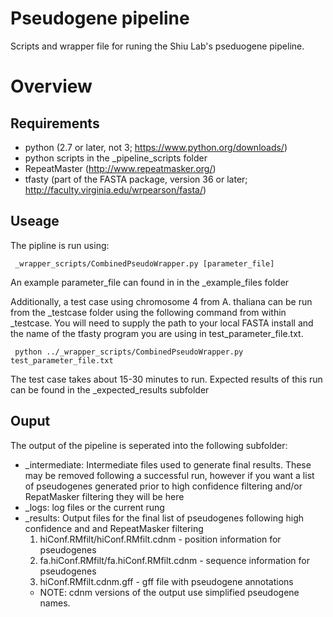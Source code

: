 # Pseudogene pipeline
Scripts and wrapper file for runing the Shiu Lab's pseduogene pipeline. 

# Overview

## Requirements 

  * python (2.7 or later, not 3; https://www.python.org/downloads/)
  * python scripts in the _pipeline_scripts folder
  * RepeatMaster (http://www.repeatmasker.org/)
  * tfasty (part of the FASTA package, version 36 or later; http://faculty.virginia.edu/wrpearson/fasta/)

## Useage

  The pipline is run using:  
  <pre><code> _wrapper_scripts/CombinedPseudoWrapper.py [parameter_file]</code></pre>

  An example parameter_file can found in in the _example_files folder

  Additionally, a test case using chromosome 4 from A. thaliana can be run from
  the _testcase folder using the following command from within _testcase. You will
  need to supply the path to your local FASTA install and the name of the tfasty
  program you are using in test_parameter_file.txt.
  <pre><code> python ../_wrapper_scripts/CombinedPseudoWrapper.py test_parameter_file.txt</code></pre>

  The test case takes about 15-30 minutes to run. Expected results of this run
  can be found in the _expected_results subfolder

## Ouput

  The output of the pipeline is seperated into the following subfolder:
  
  * _intermediate: Intermediate files used to generate final results. These may be removed following a successful run, however if you want a list of pseudogenes generated prior to high confidence filtering and/or RepatMasker filtering they will be here
  * _logs: log files or the current rung
  * _results: Output files for the final list of pseudogenes following high confidence and and RepeatMasker filtering
    1. hiConf.RMfilt/hiConf.RMfilt.cdnm - position information for pseudogenes
    2. fa.hiConf.RMfilt/fa.hiConf.RMfilt.cdnm - sequence information for pseudogenes
    3. hiConf.RMfilt.cdnm.gff - gff file with pseudogene annotations 
      * NOTE: cdnm versions of the output use simplified pseudogene names.
